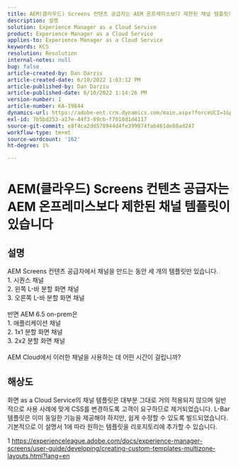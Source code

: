 ```yaml
---
title: AEM(클라우드) Screens 컨텐츠 공급자는 AEM 온프레미스보다 제한된 채널 템플릿이 있습니다
description: 설명
solution: Experience Manager as a Cloud Service
product: Experience Manager as a Cloud Service
applies-to: Experience Manager as a Cloud Service
keywords: KCS
resolution: Resolution
internal-notes: null
bug: false
article-created-by: Dan Darziu
article-created-date: 6/10/2022 1:03:12 PM
article-published-by: Dan Darziu
article-published-date: 6/10/2022 1:14:26 PM
version-number: 1
article-number: KA-19844
dynamics-url: https://adobe-ent.crm.dynamics.com/main.aspx?forceUCI=1&pagetype=entityrecord&etn=knowledgearticle&id=229163a7-bde8-ec11-bb3c-000d3a3b1f18
exl-id: 7b5bd253-a17e-44f3-89cb-f7018d1d4117
source-git-commit: e8f4ca2dd578944d4fe399074fab461de88ad247
workflow-type: tm+mt
source-wordcount: '162'
ht-degree: 1%

---
```


# AEM(클라우드) Screens 컨텐츠 공급자는 AEM 온프레미스보다 제한된 채널 템플릿이 있습니다

## 설명

AEM Screens 컨텐츠 공급자에서 채널을 만드는 동안 세 개의 템플릿만 있습니다.<br>1. 시퀀스 채널<br>2. 왼쪽 L-바 분할 화면 채널<br>3. 오른쪽 L-바 분할 화면 채널<br><br>반면 AEM 6.5 on-prem은<br>1. 애플리케이션 채널<br>2. 1x1 분할 화면 채널<br>3. 2x2 분할 화면 채널<br><br>AEM Cloud에서 이러한 채널을 사용하는 데 어떤 시간이 걸립니까?

## 해상도


화면 as a Cloud Service의 채널 템플릿은 대부분 그대로 거의 적용되지 않으며 일반적으로 사용 사례에 맞게 CSS를 변경하도록 고객이 요구하므로 제거되었습니다.
L-Bar 템플릿은 이미 동일한 기능을 제공해야 하지만, 쉽게 수정할 수 있도록 빌드되었습니다.
기본적으로 이 설명서 1에 따라 원하는 템플릿을 리포지토리에 추가할 수 있습니다.

1 https://experienceleague.adobe.com/docs/experience-manager-screens/user-guide/developing/creating-custom-templates-multizone-layouts.html?lang=en
